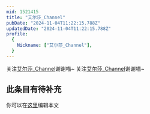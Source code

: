 ```yaml
---
mid: 1521415
title: "艾尔莎_Channel"
pubDate: "2024-11-04T11:22:15.788Z"
updatedDate: "2024-11-04T11:22:15.788Z"
profile:
  {
    Nickname: ["艾尔莎_Channel"],
  }
---
```


关注[艾尔莎_Channel](https://space.bilibili.com/1521415)谢谢喵~ 关注[艾尔莎_Channel](https://space.bilibili.com/1521415)谢谢喵~

## 此条目有待补充
你可以在[这里](https://github.com/Yuhanawa/VTuber.ICU-Content/edit/master/v/艾尔莎_Channel/index.md)编辑本文
